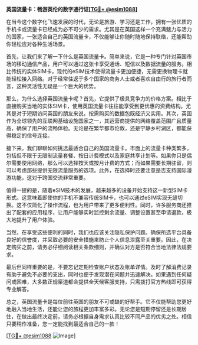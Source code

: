 **英国流量卡：畅游英伦的数字通行证[[TG💪+ @esim1088](https://t.me/s/esim1088)]**

在当今这个数字化飞速发展的时代，无论是旅游、学习还是工作，拥有一张优质的手机卡或流量卡已经成为必不可少的需求。尤其是在英国这样一个充满魅力与活力的国家，一张适合自己的英国流量卡，不仅能够让你随时随地保持联络，还能帮助你轻松应对各种生活场景。

首先，让我们来了解一下什么是英国流量卡。简单来说，它是一种专门针对英国市场的移动通信产品，用户可以通过这张卡享受通话、短信以及数据流量的服务。相比传统的实体SIM卡，现代的eSIM技术使得流量卡更加便捷，无需更换物理卡就能轻松接入网络。对于经常往返于多个国家的商务人士或者喜欢自由行的旅行者而言，这种灵活性无疑是一个巨大的优势。

那么，为什么选择英国流量卡呢？首先，它提供了极具竞争力的价格方案。相比于直接购买当地的实体SIM卡，使用英国流量卡往往能享受到更优惠的资费结构。尤其是对于短期访问英国的朋友来说，按需购买的数据包既经济又实用。其次，英国作为全球领先的互联网基础设施国家之一，其运营商提供的网络覆盖范围广且质量高，确保了用户的流畅体验。无论是在繁华都市伦敦，还是宁静乡村湖区，都能获得稳定的信号连接。

接下来，我们聊聊如何挑选最适合自己的英国流量卡。市面上的流量卡种类繁多，包括但不限于无限制流量套餐、按日计费模式以及家庭共享计划等。如果你只是偶尔需要使用网络，那么可以选择按天或按月计费的方式；而如果需要长期驻留，则可以考虑那些提供无限流量服务的选项。此外，在选择时还要注意是否支持国际漫游功能，这对于跨国交流非常重要。

值得一提的是，随着eSIM技术的发展，越来越多的设备开始支持这一新型SIM卡形式。这意味着即使你的手机不兼容传统SIM卡，也可以通过eSIM实现无缝切换。这不仅简化了操作流程，也为用户带来了更多便利性。同时，许多服务商还推出了配套的应用程序，让用户能够实时监控剩余流量、调整设置甚至申请退款，极大地提升了用户体验。

当然，在享受这些便利的同时，我们也应该关注隐私保护问题。确保所选平台具备良好的信誉度，并采取必要的安全措施来防止个人信息泄露至关重要。因此，在决定购买之前，请务必仔细阅读相关条款细则，并确认对方是否符合当地法律法规要求。

最后但同样重要的是，不要忘记定期检查账户状态及账单详情。及时了解消费记录有助于避免不必要的支出，同时也便于发现潜在问题并迅速解决。如果遇到任何疑问或困难，大多数正规渠道都会提供全天候客服支持，只需拨打官方热线即可获得专业解答。

总之，英国流量卡是每位前往英国的朋友不可或缺的好帮手。它不仅能帮助您更好地融入当地生活，还能让您的旅程更加丰富多彩。无论您是短期停留还是长期居住，在做出最终决定前，请务必根据自身需求认真比较不同产品的优劣之处。相信只要稍作准备，您一定能找到最适合自己的一款！

[[TG💪+ @esim1088](https://t.me/s/esim1088) ![Image](https://i.postimg.cc/4NQfJmqS/Snipaste-2025-05-13-00-14-12.png)]